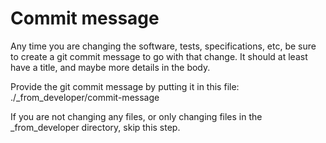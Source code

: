 # Commit message

Any time you are changing the software, tests, specifications, etc, be sure to create a git commit message to go with that change. It should at least have a title, and maybe more details in the body.

Provide the git commit message by putting it in this file: ./_from_developer/commit-message

If you are not changing any files, or only changing files in the _from_developer directory, skip this step.

